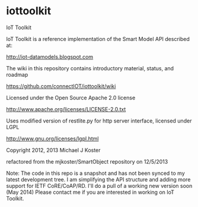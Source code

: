 iottoolkit
==========
IoT Toolkit

IoT Toolkit is a reference 
implementation of the Smart Model API described at:

http://iot-datamodels.blogspot.com

The wiki in this repository contains introductory material, status, and roadmap

https://github.com/connectIOT/iottoolkit/wiki

Licensed under the Open Source Apache 2.0 license 

http://www.apache.org/licenses/LICENSE-2.0.txt

Uses modified version of restlite.py for http server interface, licensed under LGPL

http://www.gnu.org/licenses/lgpl.html

Copyright 2012, 2013 Michael J Koster

refactored from the mjkoster/SmartObject repository on 12/5/2013

Note: The code in this repo is a snapshot and has not been synced to my latest development tree. I am simplifying the API structure and adding more support for IETF CoRE/CoAP/RD. I'll do a pull of a working new version soon (May 2014) Please contact me if you are interested in working on IoT Toolkit.
